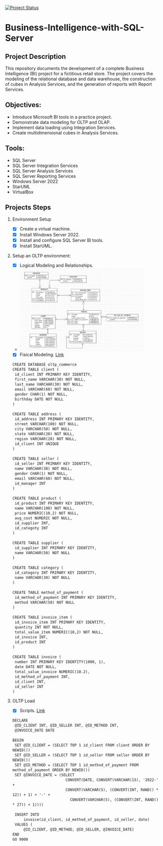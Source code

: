 [![Project Status](https://img.shields.io/badge/project_status-under_development-orange.svg)](https://shields.io)
# Business-Intelligence-with-SQL-Server

## Project Description
This repository documents the development of a complete Business Intelligence (BI) project for a fictitious retail store. The project covers the modeling of the relational database and 
data warehouse, the construction of cubes in Analysis Services, and the generation of reports with Report Services.

## Objectives:
- Introduce Microsoft BI tools in a practice project.
- Demonstrate data modeling for OLTP and OLAP.
- Implement data loading using Integration Services.
- Create multidimensional cubes in Analysis Services.

## Tools:
- SQL Server
- SQL Server Integration Services
- SQL Server Analysis Services
- SQL Server Reporting Services
- Windows Server 2022 
- StarUML
- VirtualBox

## Projects Steps
1. Environment Setup
   - [x] Create a virtual machine.
   - [x] Install Windows Server 2022.
   - [x] Install and configure SQL Server BI tools.
   - [x] Install StarUML.

2. Setup an OLTP environment:
   - [x] Logical Modeling and Relationships.
   - <div><img src="/Modelagam/ERDDiagram.png" width="400"></div>
   - [x] Fisical Modeling. [Link](https://github.com/AdrianoR85/Business-Intelligence-with-SQL-Server/blob/main/Modelagam/Modelagem_OLTP_Fisica.sql)
   ```
   CREATE DATABASE oltp_commerce
   CREATE TABLE client (
   	id_client INT PRIMARY KEY IDENTITY,
   	first_name VARCHAR(30) NOT NULL,
   	last_name VARCHAR(30) NOT NULL,
   	email VARCHAR(60) NOT NULL,
   	gender CHAR(1) NOT NULL,
   	birthday DATE NOT NULL
   )
   
   CREATE TABLE address (
   	id_address INT PRIMARY KEY IDENTITY,
   	street VARCHAR(100) NOT NULL,
   	city VARCHAR(50) NOT NULL,
   	state VARCHAR(20) NOT NULL,
   	region VARCHAR(20) NOT NULL,
   	id_client INT UNIQUE
   )
   
   CREATE TABLE seller (
   	id_seller INT PRIMARY KEY IDENTITY,
   	name VARCHAR(30) NOT NULL,
   	gender CHAR(1) NOT NULL,
   	email VARCHAR(60) NOT NULL,
   	id_manager INT
   )
   
   CREATE TABLE product (
   	id_product INT PRIMARY KEY IDENTITY,
   	name VARCHAR(100) NOT NULL,
   	price NUMERIC(10,2) NOT NULL,
   	avg_cost NUMERIC NOT NULL,
   	id_supplier INT,
   	id_categoty INT
   )
   
   CREATE TABLE supplier (
   	id_supplier INT PRIMARY KEY IDENTITY,
   	name VARCHAR(50) NOT NULL
   )
   
   CREATE TABLE category (
   	id_category INT PRIMARY KEY IDENTITY,
   	name VARCHAR(30) NOT NULL
   )
   
   CREATE TABLE method_of_payment (
   	id_method_of_payment INT PRIMARY KEY IDENTITY,
   	method VARCHAR(50) NOT NULL
   )
   
   CREATE TABLE invoice_item (
   	id_invoice_item INT PRIMARY KEY IDENTITY,
   	quantity INT NOT NULL,
   	total_value_item NUMERIC(10,2) NOT NULL,
   	id_invoice INT,
   	id_product INT
   )
   
   CREATE TABLE invoice (
   	number INT PRIMARY KEY IDENTITY(1000, 1),
   	date DATE NOT NULL,
   	total_value_invoice NUMERIC(10.2),
   	id_method_of_payment INT,
   	id_client INT,
   	id_seller INT
   )
   ```
   
3. OLTP Load
   - [x] Scripts. [Link](https://github.com/AdrianoR85/Business-Intelligence-with-SQL-Server/blob/main/Scripts)
   ```
   DECLARE
	@ID_CLIENT INT, @ID_SELLER INT, @ID_METHOD INT,
	@INVOICE_DATE DATE

   BEGIN
   	SET @ID_CLIENT = (SELECT TOP 1 id_client FROM client ORDER BY NEWID())
   	SET @ID_SELLER = (SELECT TOP 1 id_seller FROM seller ORDER BY NEWID())
   	SET @ID_METHOD = (SELECT TOP 1 id_method_of_payment FROM method_of_payment ORDER BY NEWID())
   	SET @INVOICE_DATE = (SELECT
                           CONVERT(DATE, CONVERT(VARCHAR(15), '2022-' + 
                           CONVERT(VARCHAR(5), (CONVERT(INT, RAND() * 12)) + 1) + '-' +
   					         CONVERT(VARCHAR(5), (CONVERT(INT, RAND() * 27)) + 1))))

   	INSERT INTO 
   		invoice(id_client, id_method_of_payment, id_seller, date)
   	VALUES (
   		@ID_CLIENT, @ID_METHOD, @ID_SELLER, @INVOICE_DATE)
   END
   GO 9000
   ```
